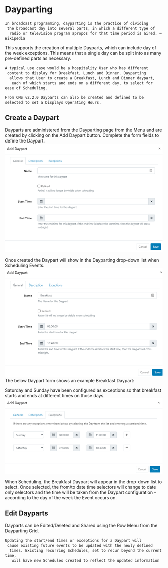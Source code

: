 # Dayparting

```
In broadcast programming, dayparting is the practice of dividing
 the broadcast day into several parts, in which a different type of
  radio or television program apropos for that time period is aired. – Wikipedia
```

This supports the creation of multiple Dayparts, which can include day of the week exceptions. This means that a single day can be split into as many pre-defined parts as necessary.

```
A typical use case would be a hospitality User who has different
 content to display for Breakfast, Lunch and Dinner. Dayparting
  allows that User to create a Breakfast, Lunch and Dinner daypart,
   each of which starts and ends on a different day, to select for ease of Scheduling.
```

```
From CMS v2.2.0 Dayparts can also be created and defined to be selected to set a Displays Operating Hours.
```

## Create a Daypart

Dayparts are administered from the Dayparting page from the Menu and are created by clicking on the Add Daypart button. Complete the form fields to define the Daypart.
![Alt text](day1.png)

Once created the Daypart will show in the Dayparting drop-down list when Scheduling Events.
![Alt text](day2.png)
The below Daypart form shows an example Breakfast Daypart:

Saturday and Sunday have been configured as exceptions so that breakfast starts and ends at different times on those days.
![Alt text](day3.png)

When Scheduling, the Breakfast Daypart will appear in the drop-down list to select. Once selected, the from/to date time selectors will change to date only selectors and the time will be taken from the Daypart configuration - according to the day of the week the Event occurs on.

## Edit Dayparts

Dayparts can be Edited/Deleted and Shared using the Row Menu from the Dayparting Grid.

```
Updating the start/end times or exceptions for a Daypart will
 cause existing future events to be updated with the newly defined
  times. Existing recurring Schedules, set to recur beyond the current time,
   will have new Schedules created to reflect the updated information
```
